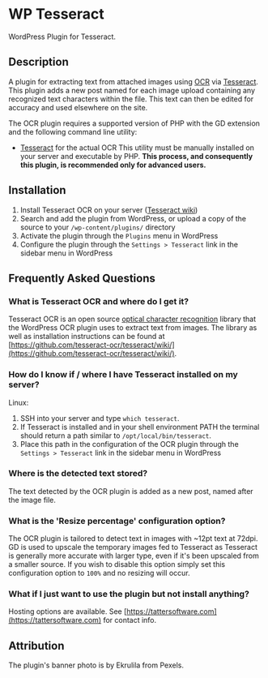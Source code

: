 # WP Tesseract  

WordPress Plugin for Tesseract.

## Description 

A plugin for extracting text from attached images using
[OCR](http://en.wikipedia.org/wiki/Optical_character_recognition) via [Tesseract](https://github.com/tesseract-ocr/).
This plugin adds a new post named for each image upload containing any recognized text characters within the file.
This text can then be edited for accuracy and used elsewhere on the site.

The OCR plugin requires a supported version of PHP with the GD extension and the following command line utility:
* [Tesseract](https://github.com/tesseract-ocr/) for the actual OCR
This utility must be manually installed on your server and executable by PHP.
**This process, and consequently this plugin, is recommended only for advanced users.**


## Installation

1. Install Tesseract OCR on your server ([Tesseract wiki](https://github.com/tesseract-ocr/tesseract/wiki/))
2. Search and add the plugin from WordPress, or upload a copy of the source to your `/wp-content/plugins/` directory
3. Activate the plugin through the `Plugins` menu in WordPress
4. Configure the plugin through the `Settings > Tesseract` link in the sidebar menu in WordPress


## Frequently Asked Questions

### What is Tesseract OCR and where do I get it?

Tesseract OCR is an open source [optical character recognition](http://en.wikipedia.org/wiki/Optical_character_recognition)
library that the WordPress OCR plugin uses to extract text from images. The library as
well as installation instructions can be found at
[https://github.com/tesseract-ocr/tesseract/wiki/](https://github.com/tesseract-ocr/tesseract/wiki/).

### How do I know if / where I have Tesseract installed on my server?

Linux:

1. SSH into your server and type `which tesseract`.
2. If Tesseract is installed and in your shell environment PATH the terminal should return a path similar to `/opt/local/bin/tesseract`.
3. Place this path in the configuration of the OCR plugin through the `Settings > Tesseract` link in the sidebar menu in WordPress

### Where is the detected text stored? 

The text detected by the OCR plugin is added as a new post, named after the image file.

### What is the 'Resize percentage' configuration option?

The OCR plugin is tailored to detect text in images with ~12pt text at 72dpi. GD
is used to upscale the temporary images fed to Tesseract as Tesseract is generally
more accurate with larger type, even if it's been upscaled from a smaller source. If you
wish to disable this option simply set this configuration option to `100%` and no resizing
will occur.

### What if I just want to use the plugin but not install anything?

Hosting options are available. See [https://tattersoftware.com](https://tattersoftware.com)
for contact info.

## Attribution

The plugin's banner photo is by Ekrulila from Pexels.
